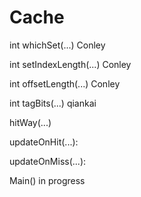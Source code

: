# Cache
int whichSet(...)                Conley

int setIndexLength(...)         Conley

int offsetLength(...)           Conley

int tagBits(...)                 qiankai

hitWay(...)

updateOnHit(...):

updateOnMiss(...):

Main()                              in progress
